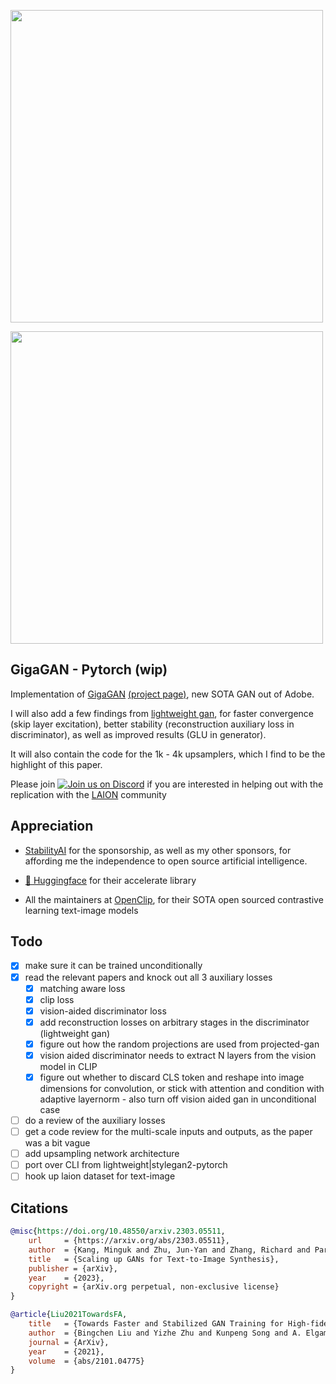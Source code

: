 <img src="./gigagan-sample.png" width="500px"></img>

<img src="./gigagan-architecture.png" width="500px"></img>

## GigaGAN - Pytorch (wip)

Implementation of <a href="https://arxiv.org/abs/2303.05511">GigaGAN</a> <a href="https://mingukkang.github.io/GigaGAN/">(project page)</a>, new SOTA GAN out of Adobe.

I will also add a few findings from <a href="https://github.com/lucidrains/lightweight-gan">lightweight gan</a>, for faster convergence (skip layer excitation), better stability (reconstruction auxiliary loss in discriminator), as well as improved results (GLU in generator).

It will also contain the code for the 1k - 4k upsamplers, which I find to be the highlight of this paper.

Please join <a href="https://discord.gg/xBPBXfcFHd"><img alt="Join us on Discord" src="https://img.shields.io/discord/823813159592001537?color=5865F2&logo=discord&logoColor=white"></a> if you are interested in helping out with the replication with the <a href="https://laion.ai/">LAION</a> community

## Appreciation

- <a href="https://stability.ai/">StabilityAI</a> for the sponsorship, as well as my other sponsors, for affording me the independence to open source artificial intelligence.

- <a href="https://huggingface.co/">🤗 Huggingface</a> for their accelerate library

- All the maintainers at <a href="https://github.com/mlfoundations/open_clip">OpenClip</a>, for their SOTA open sourced contrastive learning text-image models

## Todo

- [x] make sure it can be trained unconditionally
- [x] read the relevant papers and knock out all 3 auxiliary losses
    - [x] matching aware loss
    - [x] clip loss
    - [x] vision-aided discriminator loss
    - [x] add reconstruction losses on arbitrary stages in the discriminator (lightweight gan)
    - [x] figure out how the random projections are used from projected-gan
    - [x] vision aided discriminator needs to extract N layers from the vision model in CLIP
    - [x] figure out whether to discard CLS token and reshape into image dimensions for convolution, or stick with attention and condition with adaptive layernorm - also turn off vision aided gan in unconditional case
- [ ] do a review of the auxiliary losses
- [ ] get a code review for the multi-scale inputs and outputs, as the paper was a bit vague
- [ ] add upsampling network architecture
- [ ] port over CLI from lightweight|stylegan2-pytorch
- [ ] hook up laion dataset for text-image

## Citations

```bibtex
@misc{https://doi.org/10.48550/arxiv.2303.05511,
    url     = {https://arxiv.org/abs/2303.05511},
    author  = {Kang, Minguk and Zhu, Jun-Yan and Zhang, Richard and Park, Jaesik and Shechtman, Eli and Paris, Sylvain and Park, Taesung},  
    title   = {Scaling up GANs for Text-to-Image Synthesis},
    publisher = {arXiv},
    year    = {2023},
    copyright = {arXiv.org perpetual, non-exclusive license}
}
```

```bibtex
@article{Liu2021TowardsFA,
    title   = {Towards Faster and Stabilized GAN Training for High-fidelity Few-shot Image Synthesis},
    author  = {Bingchen Liu and Yizhe Zhu and Kunpeng Song and A. Elgammal},
    journal = {ArXiv},
    year    = {2021},
    volume  = {abs/2101.04775}
}
```
